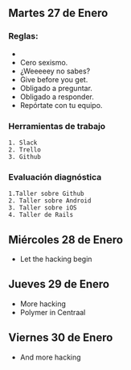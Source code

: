 ## Martes 27 de Enero
### Reglas:
+ 
+ Cero sexismo.
+ ¿Weeeeey no sabes?
+ Give before you get.
+ Obligado a preguntar.
+ Obligado a responder.
+ Repórtate con tu equipo.
	
### Herramientas de trabajo
	1. Slack
	2. Trello
	3. Github

### Evaluación diagnóstica
	1.Taller sobre Github
	2. Taller sobre Android
	3. Taller sobre iOS
	4. Taller de Rails
	

## Miércoles 28 de Enero
+ Let the hacking begin

## Jueves 29 de Enero
+ More hacking
+ Polymer in Centraal

## Viernes 30 de Enero
+ And more hacking


